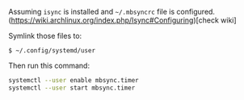Assuming `isync` is installed and `~/.mbsyncrc` file is configured.
(https://wiki.archlinux.org/index.php/Isync#Configuring)[check wiki]

Symlink those files to:

`$ ~/.config/systemd/user`

Then run this command:

```sh
systemctl --user enable mbsync.timer
systemctl --user start mbsync.timer
```
